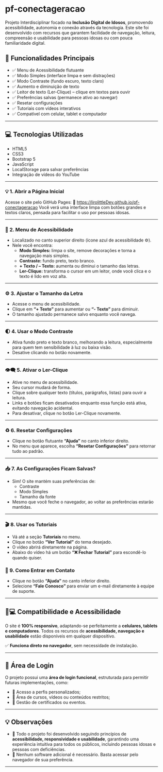 # pf-conectageracao
Projeto Interdisciplinar focado na **Inclusão Digital de Idosos**, promovendo acessibilidade, autonomia e conexão através da tecnologia. Este site foi desenvolvido com recursos que garantem facilidade de navegação, leitura, compreensão e usabilidade para pessoas idosas ou com pouca familiaridade digital.

## 🎯 Funcionalidades Principais

- ✅ Menu de Acessibilidade flutuante
- ✅ Modo Simples (interface limpa e sem distrações)
- ✅ Modo Contraste (fundo escuro, texto claro)
- ✅ Aumento e diminuição de texto
- ✅ Leitor de texto (Ler-Clique) – clique em textos para ouvir
- ✅ Preferências salvas (permanece ativo ao navegar)
- ✅ Resetar configurações
- ✅ Tutoriais com vídeos interativos
- ✅ Compatível com celular, tablet e computador

---

## 💻 Tecnologias Utilizadas

- HTML5
- CSS3
- Bootstrap 5
- JavaScript
- LocalStorage para salvar preferências
- Integração de vídeos do YouTube

---

### 💡 1. Abrir a Página Inicial
Acesse o site pelo GitHub Pages:
🔗 https://lirolittleDev.github.io/pf-conectageracao
Você verá uma interface limpa com botões grandes e textos claros, pensada para facilitar o uso por pessoas idosas.

---

### 🔷 **2. Menu de Acessibilidade**
- Localizado no canto superior direito (ícone azul de acessibilidade ⚙️).
- Nele você encontra:
  - **Modo Simples:** limpa o site, remove decorações e torna a navegação mais simples.
  - **Contraste:** fundo preto, texto branco.
  - **+ Texto / – Texto:** aumenta ou diminui o tamanho das letras.
  - **Ler-Clique:** transforma o cursor em um leitor, onde você clica e o texto é lido em voz alta.

---

### ⚙️ **3. Ajustar o Tamanho da Letra**
- Acesse o menu de acessibilidade.
- Clique em **“+ Texto”** para aumentar ou **“- Texto”** para diminuir.
- O tamanho ajustado permanece salvo enquanto você navega.

---

### 🌓 **4. Usar o Modo Contraste**
- Ativa fundo preto e texto branco, melhorando a leitura, especialmente para quem tem sensibilidade à luz ou baixa visão.
- Desative clicando no botão novamente.

---

### 👁️‍🗨️ **5. Ativar o Ler-Clique**
- Ative no menu de acessibilidade.
- Seu cursor mudará de forma.
- Clique sobre qualquer texto (títulos, parágrafos, listas) para ouvir a leitura.
- Links e botões ficam desativados enquanto essa função está ativa, evitando navegação acidental.
- Para desativar, clique no botão Ler-Clique novamente.

---

### ♻️ **6. Resetar Configurações**
- Clique no botão flutuante **“Ajuda”** no canto inferior direito.
- No menu que aparece, escolha **“Resetar Configurações”** para retornar tudo ao padrão.

---

### 📥 **7. As Configurações Ficam Salvas?**
- Sim! O site mantém suas preferências de:
  - Contraste
  - Modo Simples
  - Tamanho da fonte
- Mesmo que você feche o navegador, ao voltar as preferências estarão mantidas.

---

### 🎬 **8. Usar os Tutoriais**
- Vá até a seção **Tutoriais** no menu.
- Clique no botão **“Ver Tutorial”** do tema desejado.
- O vídeo abrirá diretamente na página.
- Abaixo do vídeo há um botão **“❌ Fechar Tutorial”** para escondê-lo quando quiser.

### 📧 **9. Como Entrar em Contato**
- Clique no botão **“Ajuda”** no canto inferior direito.
- Selecione **“Fale Conosco”** para enviar um e-mail diretamente à equipe de suporte.

---
## 📱💻 Compatibilidade e Acessibilidade

O site é **100% responsivo**, adaptando-se perfeitamente a **celulares, tablets e computadores**. Todos os recursos de **acessibilidade, navegação e usabilidade** estão disponíveis em qualquer dispositivo.

✅ **Funciona direto no navegador**, sem necessidade de instalação.

---

## 🔐 Área de Login

O projeto possui uma **área de login funcional**, estruturada para permitir futuras implementações, como:

- 👥 Acesso a perfis personalizados;
- 🎥 Área de cursos, vídeos ou conteúdos restritos;
- 📝 Gestão de certificados ou eventos.

---

## 💡 Observações

- 🚀 Todo o projeto foi desenvolvido seguindo princípios de **acessibilidade, responsividade e usabilidade**, garantindo uma experiência intuitiva para todos os públicos, incluindo pessoas idosas e pessoas com deficiências.
- 🔧 Nenhum software adicional é necessário. Basta acessar pelo navegador de sua preferência.

---


